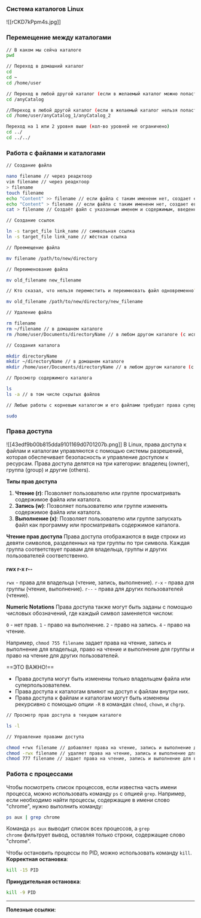 ### Система каталогов Linux
![[rCKD7kPpm4s.jpg]]
### Перемещение между каталогами

```bash
// В каком мы сейча каталоге
pwd

// Переход в домашний каталог 
cd
cd ~
cd /home/user

// Переход в любой другой каталог (если в желаемый каталог можно попасть из текущего)
cd /anyCatalog

//Переход в любой другой каталог (если в желаемый каталог нельзя попасть из текущего)
cd /home/user/anyCatalog_1/anyCatalog_2

Переход на 1 или 2 уровня выше (кол-во уровней не ограничено)
cd ../
cd ../../
```
### Работа с файлами и каталогами

```bash
// Создание файла

nano filename // через реадктоор
vim filename // через реадктоор
> filename
touch filename
echo "Content" >> filename // если файла с таким имененм нет, создает его с содержимым "Content", в противном случае, дозаписывает содержимое на новой строке
echo "Content" > filename // если файла с таким имененм нет, создает его с содержимым "Content", в противном случае, перезаписывает содержимое
cat > filename // Создаёт файл с указанным именем и содержимым, введенным из терминала

// Создание ссылок

ln -s target_file link_name // символьная ссылка
ln -s target_file link_name // жёсткая ссылка

// Преемещение файла

mv filename /path/to/new/directory

// Переименование файла

mv old_filename new_filename

// Кто сказал, что нельзя переместить и переимновать файл одновременно?

mv old_filename /path/to/new/directory/new_filename

// Удаление файла

rm filename
rm ~/filename // в домашнем каталоге
rm /home/user/Documents/directoryName // в любом другом каталоге (с использованием полного пути)

// Создания каталога

mkdir directoryName
mkdir ~/directoryName // в домашнем каталоге
mkdir /home/user/Documents/directoryName // в любом другом каталоге (с использованием полного пути)

// Просмотр содержимого каталога

ls
ls -a // в том числе скрытых файлов

// Любые работы с корневым каталогом и его файлами требудет права супер-пользователя

sudo
```

### Права доступа
![[43edf9b00b815dda9101169d0701207b.png]]
В Linux, права доступа к файлам и каталогам управляются с помощью системы разрешений, которая обеспечивает безопасность и управление доступом к ресурсам. Права доступа делятся на три категории: владелец (owner), группа (group) и другие (others).

**Типы прав доступа**
1. **Чтение (r)**: Позволяет пользователю или группе просматривать содержимое файла или каталога.
2. **Запись (w)**: Позволяет пользователю или группе изменять содержимое файла или каталога.
3. **Выполнение (x)**: Позволяет пользователю или группе запускать файл как программу или просматривать содержимое каталога.

**Чтение прав доступа**
Права доступа отображаются в виде строки из девяти символов, разделенных на три группы по три символа. Каждая группа соответствует правам для владельца, группы и других пользователей соответственно.
#### rwx r-x r--

`rwx` - права для владельца (чтение, запись, выполнение).
`r-x` - права для группы (чтение, выполнение).
`r--` - права для других пользователей (чтение).

**Numeric Notations**
Права доступа также могут быть заданы с помощью числовых обозначений, где каждый символ заменяется числом:

`0` - нет прав.
`1` - право на выполнение.
`2` - право на запись.
`4` - право на чтение.

Например, `chmod 755 filename` задает права на чтение, запись и выполнение для владельца, право на чтение и выполнение для группы и право на чтение для других пользователей.

==ЭТО ВАЖНО!==
- Права доступа могут быть изменены только владельцем файла или суперпользователем.
- Права доступа к каталогам влияют на доступ к файлам внутри них.
- Права доступа к файлам и каталогам могут быть изменены рекурсивно с помощью опции `-R` в командах `chmod`, `chown`, и `chgrp`.

```bash
// Просмотр прав доступа в текущем каталоге

ls -l

// Управление правами доступа

chmod +rwx filename // добавляет права на чтение, запись и выполнение для файла
chmod -rwx filename // удаляет права на чтение, запись и выполнение для файла
chmod 777 filename // задает права на чтение, запись и выполнение для всех пользователей
```


### Работа с процессами
Чтобы посмотреть список процессов, если известна часть имени процесса, можно использовать команду `ps` с опцией `grep`. 
Например, если необходимо найти процессы, содержащие в имени слово "chrome", нужно выполнить команду:
```bash
ps aux | grep chrome
```
Команда `ps aux` выводит список всех процессов, а `grep chrome` фильтрует вывод, оставляя только строки, содержащие слово "chrome".

Чтобы остановить процессы по PID, можно использовать команду `kill`. 
**Корректная остановка**:
```bash
kill -15 PID
```
**Принудительная остановка**:
```bash
kill -9 PID
```


---
**Полезные ссылки:**

